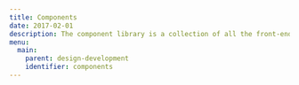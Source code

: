```yaml
---
title: Components
date: 2017-02-01
description: The component library is a collection of all the front-end patterns we’ve extracted from designs during the design and build phase. These patterns are the building blocks of the new phila.gov.
menu:
  main:
    parent: design-development
    identifier: components
---
```

